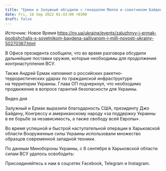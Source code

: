```yaml
---
title: "Ермак и Залужный обсудили с генералом Милли и советником Байдена Салливаном поставки оружия для продолжения контрнаступления"
date: Fri, 16 Sep 2022 01:43:00 +0300
draft: false
---
```

Источник: Новое Время https://nv.ua/ukraine/events/zaluzhnyy-i-ermak-poobshchalis-s-sovetnikom-baydena-sallivanom-i-milli-novosti-ukrainy-50270367.html


В Офисе президента сообщили, что во время разговора обсудили дальнейшие поставки оружия, которые необходимы для продолжения контрнаступления ВСУ.

Также Андрей Ермак напомнил о российских ракетно-террористических ударах по гражданской инфраструктуре на территории Украины. Глава ОП подчеркнул, что необходимо продвижение в вопросе гарантий безопасности для Украины.

 Видео дня   

Залужный и Ермак выразили благодарность США, президенту Джо Байдену, Конгрессу и американскому народу «за поддержку Украины в ее борьбе за независимость, а также свободу всей Европы».

Во время успешной и быстрой наступательной операции в Харьковской области Вооруженные силы Украины использовали множество образцов современной западной техники.

По данным Минобороны Украины, с 6 сентября в Харьковской области силам ВСУ удалось освободить:

Присоединяйтесь к нам в соцсетях Facebook, Telegram и Instagram.
